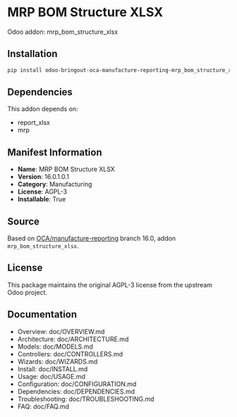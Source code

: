 # MRP BOM Structure XLSX

Odoo addon: mrp_bom_structure_xlsx

## Installation

```bash
pip install odoo-bringout-oca-manufacture-reporting-mrp_bom_structure_xlsx
```

## Dependencies

This addon depends on:
- report_xlsx
- mrp

## Manifest Information

- **Name**: MRP BOM Structure XLSX
- **Version**: 16.0.1.0.1
- **Category**: Manufacturing
- **License**: AGPL-3
- **Installable**: True

## Source

Based on [OCA/manufacture-reporting](https://github.com/OCA/manufacture-reporting) branch 16.0, addon `mrp_bom_structure_xlsx`.

## License

This package maintains the original AGPL-3 license from the upstream Odoo project.

## Documentation

- Overview: doc/OVERVIEW.md
- Architecture: doc/ARCHITECTURE.md
- Models: doc/MODELS.md
- Controllers: doc/CONTROLLERS.md
- Wizards: doc/WIZARDS.md
- Install: doc/INSTALL.md
- Usage: doc/USAGE.md
- Configuration: doc/CONFIGURATION.md
- Dependencies: doc/DEPENDENCIES.md
- Troubleshooting: doc/TROUBLESHOOTING.md
- FAQ: doc/FAQ.md
